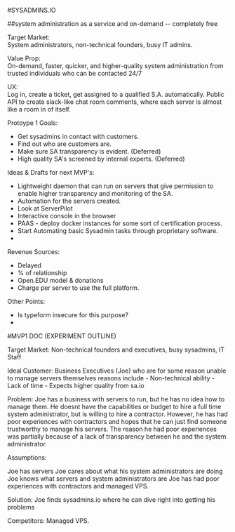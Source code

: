 #SYSADMINS.IO 

##system administration as a service and on-demand -- completely free

Target Market:   
System administrators, non-technical founders, busy IT admins.

Value Prop:  
On-demand, faster, quicker, and higher-quality system administration from trusted individuals who can be contacted 24/7

UX:  
Log in, create a ticket, get assigned to a qualified S.A. automatically.
Public API to create slack-like chat room comments, where each server is almost like a room in of itself.




Protoype 1 Goals:  
* Get sysadmins in contact with customers. 
* Find out who are customers are.
* Make sure SA transparency is evident.  (Deferred)
* High quality SA's screened by internal experts. (Deferred)

Ideas & Drafts for next MVP's:
* Lightweight daemon that can run on servers that give permission to enable higher transparency and monitoring of the SA.
* Automation for the servers created.
*  Look at ServerPilot
*  Interactive console in the browser
*  PAAS - deploy docker instances for some sort of certification process.
*  Start Automating basic Sysadmin tasks through proprietary software.
*  

Revenue Sources:  
* Delayed
* % of relationship
* Open.EDU model & donations
* Charge per server to use the full platform.

Other Points:
* Is typeform insecure for this purpose?
* 

#MVP1 DOC (EXPERIMENT OUTLINE)

Target Market: Non-technical founders and executives, busy sysadmins, IT Staff

Ideal Customer: Business Executives (Joe) who are for some reason unable to manage servers themselves reasons include
        - Non-technical ability
        - Lack of time
        - Expects higher quality from sa.io

Problem: Joe has a business with servers to run, but he has no idea how to manage them. He doesnt have the capabilities or budget to hire a full time
system administrator, but is willing to hire a contractor. However, he has had poor experiences with contractors and hopes that he can just find someone trustworthy to manage his servers. The reason he had poor experiences was partially because of a lack of transparency between he and the system administrator.

Assumptions:

Joe has servers
Joe cares about what his system administrators are doing
Joe knows what servers and system administrators are
Joe has had poor experiences with contractors and managed VPS.

Solution: Joe finds sysadmins.io where he can dive right into getting his problems

Competitors: Managed VPS.



